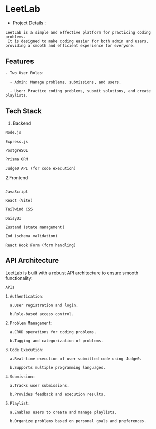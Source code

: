 # LeetLab

- Project Details :
```
LeetLab is a simple and effective platform for practicing coding problems.
 It is designed to make coding easier for both admin and users,
providing a smooth and efficient experience for everyone.
```

## Features

```
- Two User Roles:

  - Admin: Manage problems, submissions, and users.
  
  - User: Practice coding problems, submit solutions, and create playlists.
```


## Tech Stack

1. Backend
```
Node.js

Express.js

PostgreSQL

Prisma ORM

Judge0 API (for code execution)

```

2.Frontend

```

JavaScript

React (Vite)

Tailwind CSS

DaisyUI

Zustand (state management)

Zod (schema validation)

React Hook Form (form handling)

```

## API Architecture

LeetLab is built with a robust API architecture to ensure smooth functionality.

```
APIs

1.Authentication:

  a.User registration and login.
  
  b.Role-based access control.

2.Problem Management:

  a.CRUD operations for coding problems.
  
  b.Tagging and categorization of problems.

3.Code Execution:

  a.Real-time execution of user-submitted code using Judge0.
  
  b.Supports multiple programming languages.

4.Submission:

  a.Tracks user submissions.
  
  b.Provides feedback and execution results.

5.Playlist:

  a.Enables users to create and manage playlists.
  
  b.Organize problems based on personal goals and preferences.
